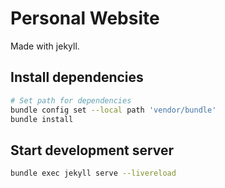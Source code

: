 # Personal Website
Made with jekyll.

## Install dependencies
```bash
# Set path for dependencies
bundle config set --local path 'vendor/bundle'
bundle install
```

## Start development server 
```bash
bundle exec jekyll serve --livereload
```
